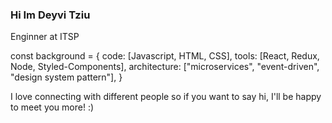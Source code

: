 ### Hi Im Deyvi Tziu

Enginner at ITSP

const background = {
  code: [Javascript, HTML, CSS],
  tools: [React, Redux, Node, Styled-Components],
  architecture: ["microservices", "event-driven", "design system pattern"],
}

 I love connecting with different people so if you want to say hi, I'll be happy to meet you more! :)
